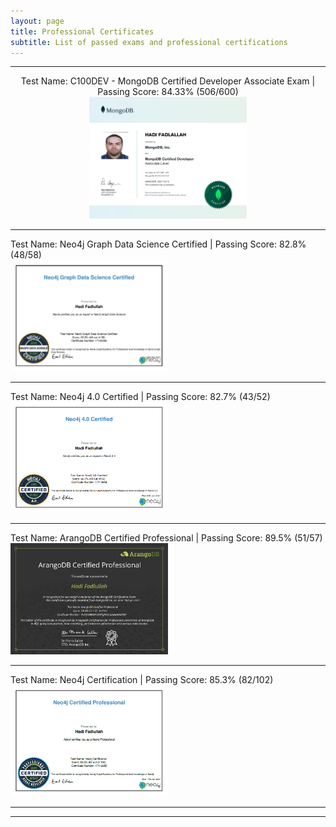 ```yaml
---
layout: page
title: Professional Certificates
subtitle: List of passed exams and professional certifications
---
```


--------------------------

<p align="center">
Test Name: C100DEV - MongoDB Certified Developer Associate Exam | Passing Score: 84.33% (506/600) <br>
<a href="/assets/certificate/MongoDB_137942193.jpg"><img src="/assets/certificate/MongoDB_137942193.jpg" style="width: 50%; height: 50%"></a> <br> <hr>
Test Name: Neo4j Graph Data Science Certified  | Passing Score: 82.8% (48/58) <br> 
<a href="/assets/certificate/Neo4jGraphDataScience.jpg"><img src="/assets/certificate/Neo4jGraphDataScience.jpg" style="width: 50%; height: 50%"></a> <br> <hr>
Test Name: Neo4j 4.0 Certified  | Passing Score: 82.7%  (43/52) <br>
<a href="/assets/certificate/Neo4j 4.png"><img src="/assets/certificate/Neo4j 4.png" style="width: 50%; height: 50%"></a> <br> <hr>
Test Name: ArangoDB Certified Professional | Passing Score: 89.5% (51/57) <br>
<a href="/assets/certificate/ArangoDB CP.png"><img src= "/assets/certificate/ArangoDB CP.png" style="width: 50%; height: 50%" ></a> <br> <hr>
Test Name: Neo4j Certification  | Passing Score: 85.3%  (82/102) <br>
<a href="/assets/certificate/Neo4j CP.png"><img src="/assets/certificate/Neo4j CP.png" style="width: 50%; height: 50%"></a> <br> <hr>
</p>

--------------------------
